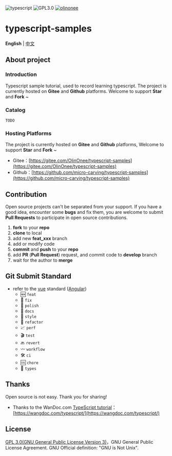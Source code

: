 <p>
  <img src="https://img.shields.io/badge/typescript-5.4.5-green" alt="typescript"/>
  <img src="https://img.shields.io/badge/license-GPL3.0-blue" alt="GPL3.0"/>
  <a target="_blank" href="https://gitee.com/OlinOnee">
    <img src="https://img.shields.io/badge/Author-OlinOnee-ff69b4" alt="olinonee">
  </a>
</p>

# typescript-samples

**English** | [中文](./README.md)

## About project

### Introduction

Typescript sample tutorial, used to record learning typescript. The project is
currently hosted on **Gitee** and **Github** platforms. Welcome to support **Star** and **Fork** ~

### Catalog

```shell
TODO
```

### Hosting Platforms

The project is currently hosted on **Gitee** and **Github** platforms, Welcome to support **Star** and **Fork** ~

- Gitee：[https://gitee.com/OlinOnee/typescript-samples](https://gitee.com/OlinOnee/typescript-samples)
- Github：[https://github.com/micro-carving/typescript-samples](https://github.com/micro-carving/typescript-samples)


## Contribution

Open source projects can't be separated from your support. If you have a good idea, encounter some **bugs** and fix
them, you are welcome to submit **Pull Requests** to participate in open source contributions.

1. **fork** to your **repo**
2. **clone** to local
3. add new **feat_xxx** branch
4. add or modify code
5. **commit** and **push** to your **repo**
6. add **PR** (**Pull Request**) request, and commit code to **develop** branch
7. wait for the author to **merge**

## Git Submit Standard

- refer to the [vue](https://github.com/vuejs/vue/blob/dev/.github/COMMIT_CONVENTION.md)
  standard ([Angular](https://github.com/conventional-changelog/conventional-changelog/tree/master/packages/conventional-changelog-angular))
    - 🆕 `feat`
    - 🐞 `fix`
    - 🧽 `polish`
    - 📝 `docs`
    - 🎨 `style`
    - 🧬 `refactor`
    - 📈 `perf`
    - 🎬 `test`
    - 🔙 `revert`
    - 〰 `workflow`
    - 🛠 `ci`
    - 🆒 `chore`
    - 💱 `types`

## Thanks

Open source is not easy. Thank you for sharing!

- Thanks to the WanDoc.com [TypeScript tutorial](https://wangdoc.com/typescript/)：[https://wangdoc.com/typescript/](https://wangdoc.com/typescript/)


## License

[GPL 3.0(GNU General Public License Version 3)](https://www.gnu.org/licenses/gpl-3.0.txt)，GNU General Public License
Agreement. GNU Official definition: "GNU is Not Unix".
